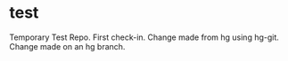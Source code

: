 # test
Temporary Test Repo.
First check-in.
Change made from hg using hg-git.
Change made on an hg branch.
